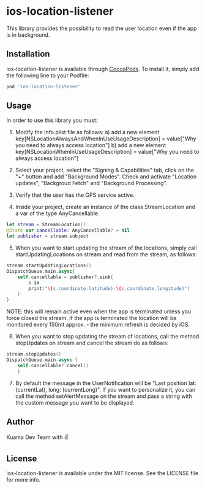 # ios-location-listener
This library provides the possibility to read the user location even if the app is in background.

## Installation

ios-location-listener is available through [CocoaPods](https://cocoapods.org). To install
it, simply add the following line to your Podfile:

```ruby
pod 'ios-location-listener'
```

## Usage

In order to use this library you must:

1) Modify the Info.plist file as follows: a) add a new element key[NSLocationAlwaysAndWhenInUseUsageDescription] = value["Why you need to always access location"] b) add a new element key[NSLocationWhenInUseUsageDescription] = value["Why you need to always access location"]

2) Select your project, select the "Signing & Capabilities" tab, click on the "+" button and add "Background Modes". Check and activate "Location updates", "Backgroud Fetch" and "Background Processing".

3) Verify that the user has the GPS service active. 

4) Inside your project, create an instance of the class StreamLocation and a var of the type AnyCancellable.

```swift
let stream = StreamLocation()
@State var cancellable: AnyCancellable? = nil
let publisher = stream.subject
```
5) When you want to start updating the stream of the locations, simply call startUpdatingLocations on stream and read from the stream, as follows:

```swift
stream.startUpdatingLocations()
DispatchQueue.main.async{
    self.cancellable = publisher?.sink{
        s in
        print("\(s.coordinate.latitude)-\(s.coordinate.longitude)")
    }
}
```
NOTE: this will remain active even when the app is terminated unless you force closed the stream. If the app is terminated the location will be monitored every 150mt approx. - the minimum refresh is decided by iOS.

6) When you want to stop updating the stream of locations, call the method stopUpdates on stream and cancel the stream do as follows:

```swift
stream.stopUpdates()
DispatchQueue.main.async {
    self.cancellable?.cancel()
    }
```

7) By default the message in the UserNotification will be "Last position lat:\(currentLat), long: \(currentLong)". If you want to personalize it, you can call the method setAlertMessage on the stream and pass a string with the custom message you want to be displayed. 


## Author

Kuama Dev Team with ✌️

## License

ios-location-listener is available under the MIT license. See the LICENSE file for more info.
